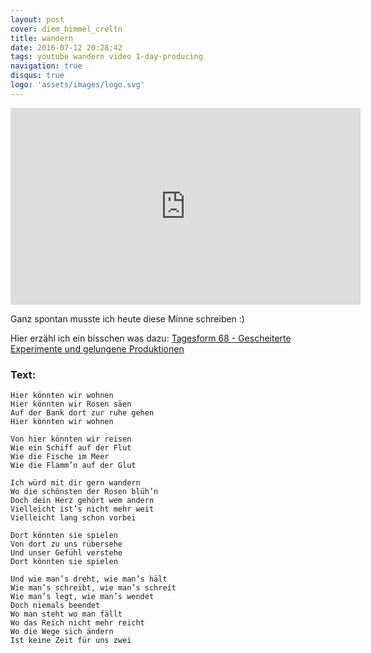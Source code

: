```yaml
---
layout: post
cover: diem_himmel_creltn
title: wandern
date: 2016-07-12 20:28:42
tags: youtube wandern video 1-day-producing
navigation: true
disqus: true
logo: 'assets/images/logo.svg'
---
```


<iframe width="560" height="315" src="https://www.youtube.com/embed/n7ZFwlbOhf0" frameborder="0" allowfullscreen></iframe>

Ganz spontan musste ich heute diese Minne schreiben :)

<!-- more -->

Hier erzähl ich ein bisschen was dazu: [Tagesform 68 - Gescheiterte Experimente und gelungene Produktionen](/tagesform-68/)

### Text:

	Hier könnten wir wohnen
	Hier könnten wir Rosen säen
	Auf der Bank dort zur ruhe gehen
	Hier könnten wir wohnen

	Von hier könnten wir reisen
	Wie ein Schiff auf der Flut
	Wie die Fische im Meer
	Wie die Flamm’n auf der Glut

	Ich würd mit dir gern wandern
	Wo die schönsten der Rosen blüh’n
	Doch dein Herz gehört wem andern
	Vielleicht ist’s nicht mehr weit
	Vielleicht lang schon vorbei

	Dort könnten sie spielen
	Von dort zu uns rübersehe
	Und unser Gefühl verstehe
	Dort könnten sie spielen

	Und wie man’s dreht, wie man’s hält
	Wie man’s schreibt, wie man’s schreit
	Wie man’s legt, wie man’s wendet
	Doch niemals beendet 
	Wo man steht wo man fällt
	Wo das Reich nicht mehr reicht
	Wo die Wege sich ändern
	Ist keine Zeit für uns zwei
